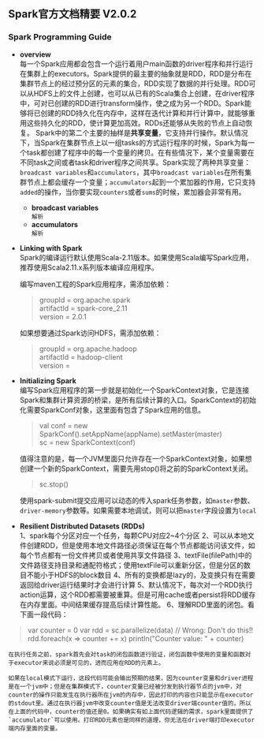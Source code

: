 ## Spark官方文档精要 V2.0.2
### Spark Programming Guide
- **overview**  
每一个Spark应用都会包含一个运行着用户main函数的driver程序和并行运行在集群上的executors。Spark提供的最主要的抽象就是RDD，RDD是分布在集群节点上的经过预分区的元素的集合，RDD实现了数据的并行处理。RDD可以从HDFS上的文件上创建，也可以从已有的Scala集合上创建，在driver程序中，可对已创建的RDD进行transform操作，使之成为另一个RDD。Spark能够将已创建的RDD持久化在内存中，这样在迭代计算和并行计算中，就能够重用这些持久化的RDD，使计算更加高效。RDDs还能够从失败的节点上自动恢复。
Spark中的第二个主要的抽样是**共享变量**，它支持并行操作。默认情况下，当Spark在集群节点上以一组tasks的方式运行程序的时候，Spark为每一个task都创建了程序中的每一个变量的拷贝。在有些情况下，某个变量需要在不同task之间或者task和driver程序之间共享。Spark实现了两种共享变量：`broadcast variables`和`accumulators`，其中`broadcast variables`在所有集群节点上都会缓存一个变量；`accumulators`起到一个累加器的作用，它只支持`added`的操作，当你要实现`counters`或者`sums`的时候，累加器会非常有用。
  - **broadcast variables**  
`解析`
  - **accumulators**  
`解析`
- **Linking with Spark**  
Spark的编译运行默认使用Scala-2.11版本。如果使用Scala编写Spark应用，推荐使用Scala2.11.x系列版本编译应用程序。 
	 
  编写maven工程的Spark应用程序，需添加依赖：
	> groupId = org.apache.spark  
	> artifactId = spark-core_2.11  
	> version = 2.0.1  
		
	如果想要通过Spark访问HDFS，需添加依赖：  
	>groupId = org.apache.hadoop  
	>artifactId = hadoop-client  
	>version = <your-hdfs-version>  

- **Initializing Spark**  
	编写Spark应用程序的第一步就是初始化一个SparkContext对象，它是连接Spark和集群计算资源的桥梁，是所有后续计算的入口。SparkContext的初始化需要SparkConf对象，这里面有包含了Spark应用的信息。  
	> val conf = new SparkConf().setAppName(appName).setMaster(master)  
	> sc = new SparkContext(conf)
	
	值得注意的是，每一个JVM里面只允许存在一个SparkContext对象，如果想创建一个新的SparkContext，需要先用stop()将之前的SparkContext关闭。  
	> sc.stop()  

	使用spark-submit提交应用可以动态的传入spark任务参数，如`master`参数、`driver-memory`参数等。如果需要本地调试，则可以把`master`字段设置为`local`
	
- **Resilient Distributed Datasets (RDDs)**  
1、spark每个分区对应一个任务，每颗CPU对应2~4个分区
2、可以从本地文件创建RDD，但是使用本地文件路径必须保证在每个节点都能访问该文件，如每个节点都有一份文件拷贝或者使用共享文件路径
3、textFile(filePath)中的文件路径支持目录和通配符格式；使用textFile可以重新分区，但是分区的数目不能小于HDFS的block数目
4、所有的变换都是lazy的，及变换只有在需要返回给driver运行结果时才会进行计算
5、默认情况下，每次对一个RDD执行action运算，这个RDD都需要被重算。但是可用cache或者persist将RDD缓存在内存里面。中间结果缓存提高后续计算性能。
6、理解RDD里面的闭包。看下面一段代码：
>var counter = 0
>var rdd = sc.parallelize(data)
>// Wrong: Don't do this!!
>rdd.foreach(x => counter += x)
>println("Counter value: " + counter)  

	在执行任务之前，spark首先会对task的闭包函数进行验证，闭包函数中使用的变量和函数对于executor来说必须是可见的，进而应用在RDD的元素上。  

	如果在local模式下运行，这段代码可能会输出预期的结果，因为counter变量和driver进程是在一个jvm中；但是在集群模式下，counter变量已经被分发到执行器节点的jvm中，对counter的操作只能发生在执行器所在jvm的内存中，因此打印的内容也只能显示在executor的stdout里。通过在执行器jvm中改变counter值是无法改变driver端counter值的，所以在上面的代码中，counter的值还是0。如果确实有如上面代码逻辑的需求，spark里面提供了`accumulator`可以使用。打印RDD元素也是同样的道理，你无法在driver端打印executor端内存里面的变量。
